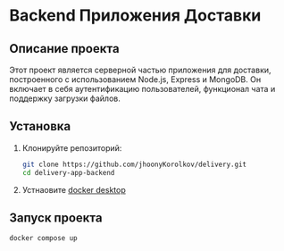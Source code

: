 # Backend Приложения Доставки

## Описание проекта

Этот проект является серверной частью приложения для доставки, построенного с
использованием Node.js, Express и MongoDB. Он включает в себя аутентификацию
пользователей, функционал чата и поддержку загрузки файлов.

## Установка

1. Клонируйте репозиторий:

    ```bash
    git clone https://github.com/jhoonyKorolkov/delivery.git
    cd delivery-app-backend
    ```

2. Устнаовите [docker desktop](https://www.docker.com/products/docker-desktop/)

## Запуск проекта

```bash
docker compose up
```
